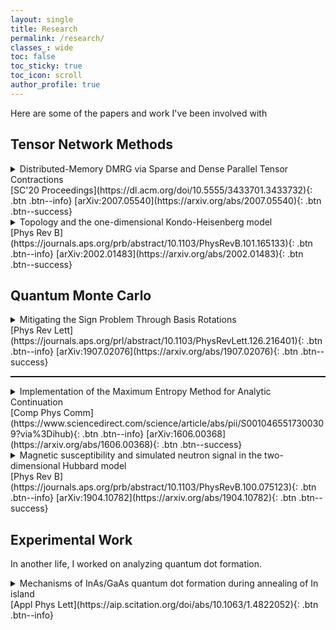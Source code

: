 ```yaml
---
layout: single
title: Research
permalink: /research/
classes_: wide
toc: false
toc_sticky: true
toc_icon: scroll
author_profile: true
---
```


Here are some of the papers and work I've been involved with

## Tensor Network Methods


<!--The tensor network ansatz is a powerful tool for describing quantum states. Particularly in 1 dimension where we have efficient algorithms which let us probe novel states, like the superconducting pair-density wave state. 

On the other hand, using tensor networks for 2D is still an open problem. We can still use quasi-2D systems (cylinders) where obtaining efficient parallelism with minimal memory overhead is important. -->

<details>
  <summary>Distributed-Memory DMRG via Sparse and Dense Parallel Tensor Contractions
</summary>
  
  <div class="notice--info"><p>
<b>Ryan Levy</b>, Edgar Solomonik, Bryan K. Clark <br /><br />

The Density Matrix Renormalization Group (DMRG) algorithm is a powerful tool for solving eigenvalue problems to model quantum systems. DMRG relies on tensor contractions and dense linear algebra to compute properties of condensed matter physics systems. However, its efficient parallel implementation is challenging due to limited concurrency, large memory footprint, and tensor sparsity. We mitigate these problems by implementing two new parallel approaches that handle block sparsity arising in DMRG, via Cyclops, a distributed memory tensor contraction library. We benchmark their performance on two physical systems using the Blue Waters and Stampede2 supercomputers. Our DMRG performance is improved by up to 5.9X in runtime and 99X in processing rate over ITensor, at roughly comparable computational resource use. This enables higher accuracy calculations via larger tensors for quantum state approximation. We demonstrate that despite having limited concurrency, DMRG is weakly scalable with the use of efficient parallel tensor contraction mechanisms.</p></div>

</details>
[SC'20 Proceedings](https://dl.acm.org/doi/10.5555/3433701.3433732){: .btn .btn--info}  [arXiv:2007.05540](https://arxiv.org/abs/2007.05540){: .btn .btn--success}

<!--===================================================================--->
<details>
  <summary>Topology and the one-dimensional Kondo-Heisenberg model</summary>
  
  <div class="notice--info"><p>
Julian May-Mann, <b>Ryan Levy</b>, Rodrigo Soto-Garrido, Gil Young Cho, Bryan K. Clark, Eduardo Fradkin<br /><br />

  The Kondo-Heinsberg chain is an interesting model of a strongly correlated system which has a broad superconducting state with pair-density wave (PDW) order. Some of us have recently proposed that this PDW state is a symmetry-protected topological (SPT) state, and the gapped spin sector of the model supports Majorana zero modes. In this work, we reexamine this problem using a combination of numeric and analytic methods. In extensive density matrix renormalization group calculations, we find no evidence of a topological ground state degeneracy or the previously proposed Majorana zero modes in the PDW phase of this model. This result motivated us to reexamine the original arguments for the existence of the Majorana zero modes. A careful analysis of the effective continuum field theory of the model shows that the Hilbert space of the spin sector of the theory does not contain any single Majorana fermion excitations. This analysis shows that the PDW state of the doped 1D Kondo-Heisenberg model is not an SPT with Majorana zero modes.
</p></div>

</details>
[Phys Rev B](https://journals.aps.org/prb/abstract/10.1103/PhysRevB.101.165133){: .btn .btn--info}  [arXiv:2002.01483](https://arxiv.org/abs/2002.01483){: .btn .btn--success}

<!--===================================================================--->

## Quantum Monte Carlo

<details>
<summary>  
<!--<img src="{{ "/assets/images/site_logo.png" | absolute_url }}" style="width:5em;margin-bottom:0.2em" class="align-left"/>-->
Mitigating the Sign Problem Through Basis Rotations</summary>
  
  <div class="notice--info"><p>
<b>Ryan Levy</b> and Bryan K. Clark<br /><br />

Quantum Monte Carlo simulations of quantum many body systems are plagued by the Fermion sign problem. The computational complexity of simulating Fermions scales exponentially in the projection time \(\beta\) and system size. The sign problem is basis dependent and an improved basis, for fixed errors, lead to exponentially quicker simulations.  We show how to use sign-free quantum Monte Carlo simulations to optimize over the choice of basis on large two-dimensional systems.  
We numerically illustrate these techniques decreasing the 'badness' of the sign problem by optimizing over single-particle basis rotations on one and two-dimensional Hubbard systems.  We find a generic rotation which improves the average sign of the Hubbard model for a wide range of \(U\) and densities for \(4\times L\) systems.  In one example improvement, the average sign (and hence simulation cost at fixed accuracy) for the \(16\times 4\) Hubbard model at \(U/t=4\) and \(n=0.75\) increases by \(\exp\left[8.64(6)\beta\right]\). For typical projection times of \(\beta\gtrapprox 100\), this accelerates such simulation by many orders of magnitude. </p></div>

</details>
[Phys Rev Lett](https://journals.aps.org/prl/abstract/10.1103/PhysRevLett.126.216401){: .btn .btn--info} [arXiv:1907.02076](https://arxiv.org/abs/1907.02076){: .btn .btn--success} 

<!--===================================================================--->

<hr style="border-top: 1px dotted #000;" />

<details>
  <summary>Implementation of the Maximum Entropy Method for Analytic Continuation</summary>
  
  <div class="notice--info"><p>
<b>Ryan Levy</b> J.P.F. LeBlanc, and Emanuel Gull<br /><br />

We present `Maxent`, a tool for performing analytic continuation of spectral functions using the maximum entropy method. The code operates on discrete imaginary axis datasets (values with uncertainties) and transforms this input to the real axis. The code works for imaginary time and Matsubara frequency data and implements the 'Legendre' representation of finite temperature Green's functions. It implements a variety of kernels, default models, and grids for continuing bosonic, fermionic, anomalous, and other data. Our implementation is licensed under GPLv2 and extensively documented. This paper shows the use of the programs in detail.</p></div>

</details>
[Comp Phys Comm](https://www.sciencedirect.com/science/article/abs/pii/S0010465517300309?via%3Dihub){: .btn .btn--info}  [arXiv:1606.00368](https://arxiv.org/abs/1606.00368){: .btn .btn--success}

<!--===================================================================--->

<details>
  <summary>Magnetic susceptibility and simulated neutron signal in the two-dimensional Hubbard model</summary>
  
  <div class="notice--info"><p>
J. P. F. LeBlanc, Shaozhi Li, Xi Chen, <b>Ryan Levy</b>, A. E. Antipov, Andrew J. Millis, and Emanuel Gull<br /><br />

We compute dynamic spin susceptibilities in the two-dimensional Hubbard model usingthe method of dual fermions, and we provide a comparison to lattice Monte Carlo and cluster dynamical mean-field theory. We examine the energy dispersion identified by peaks in Imχ(ω,q), which define spin modes, and we compare the exchange scale and magnon dispersion to neutron experiments on the parent La2CuO4 cuprate. We present the evolution of the spin excitations as a function of Hubbard interaction strengths and doping, and we explore the particle-hole asymmetry of the spin excitations. We also study the correlation lengths and the spin excitation dispersion peak structure, and we find a Y-shaped dispersion similar to neutron results on doped HgBa2CuO4+δ.
</p>
</div>
</details>
[Phys Rev B](https://journals.aps.org/prb/abstract/10.1103/PhysRevB.100.075123){: .btn .btn--info}  [arXiv:1904.10782](https://arxiv.org/abs/1904.10782){: .btn .btn--success}
<!--===================================================================--->

## Experimental Work

In another life, I worked on analyzing quantum dot formation.

<details>
  <summary>Mechanisms of InAs/GaAs quantum dot formation during annealing of In island</summary>
  
  <div class="notice--info"><p>
S. Huang, S.J. Kim, <b>Ryan Levy</b> X.Q. Pan, and R.S. Goldman<br /><br />

We have examined the formation mechanisms of InAs quantum dots (QDs) via annealing In islands under As flux. We report two distinct mechanisms, droplet epitaxy (DE) and solid phase epitaxy (SPE), which depend on As surface coverage. On c(4 × 4) GaAs surfaces, QDs form by DE. For c(4 × 4)α, one-to-one conversion from In islands to InAs QDs is observed. For c(4 × 4)β, lower densities of larger QDs are observed, presumably due to enhanced In surface diffusion in the absence of metastable Ga-As dimers. For the As capped surface, In deposition leads to an amorphous film, from which QDs nucleate by SPE during annealing.
</p>
</div>
</details>
[Appl Phys Lett](https://aip.scitation.org/doi/abs/10.1063/1.4822052){: .btn .btn--info}  <!--[arXiv:](){: .btn .btn--success}-->

<!--===================================================================--->
